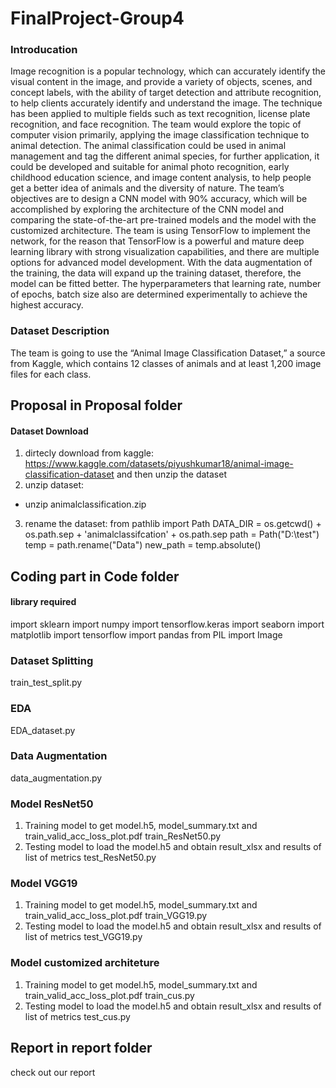 # FinalProject-Group4
### Introducation

Image recognition is a popular technology, which can accurately identify the visual content in the image, and provide a variety of objects, scenes, and concept labels, with the ability of target detection and attribute recognition, to help clients accurately identify and understand the image. The technique has been applied to multiple fields such as text recognition, license plate recognition, and face recognition. The team would explore the topic of computer vision primarily, applying the image classification technique to animal detection. The animal classification could be used in animal management and tag the different animal species, for further application, it could be developed and suitable for animal photo recognition, early childhood education science, and image content analysis, to help people get a better idea of animals and the diversity of nature. The team’s objectives are to design a CNN model with 90% accuracy, which will be accomplished by exploring the architecture of the CNN model and comparing the state-of-the-art pre-trained models and the model with the customized architecture. The team is using TensorFlow to implement the network, for the reason that TensorFlow is a powerful and mature deep learning library with strong visualization capabilities, and there are multiple options for advanced model development. With the data augmentation of the training, the data will expand up the training dataset, therefore, the model can be fitted better. The hyperparameters that learning rate, number of epochs, batch size also are determined experimentally to achieve the highest accuracy. 

### Dataset Description
The team is going to use the “Animal Image Classification Dataset,” a source from Kaggle, which contains 12 classes of animals and at least 1,200 image files for each class.

## Proposal in Proposal folder

#### Dataset Download
1. dirtecly download from kaggle: https://www.kaggle.com/datasets/piyushkumar18/animal-image-classification-dataset and then unzip the dataset
2. unzip dataset: 
- unzip animalclassification.zip
3. rename the dataset:
from pathlib import Path
DATA_DIR = os.getcwd() + os.path.sep + 'animalclassifcation' + os.path.sep
path = Path("D:\test")
temp = path.rename("Data")
new_path = temp.absolute()
## Coding part in Code folder
#### library required
import sklearn
import numpy
import tensorflow.keras
import seaborn
import matplotlib
import tensorflow
import pandas
from PIL import Image
### Dataset Splitting
train_test_split.py
### EDA
EDA_dataset.py
### Data Augmentation
data_augmentation.py
### Model ResNet50
1. Training model to get model.h5, model_summary.txt and train_valid_acc_loss_plot.pdf
train_ResNet50.py
2. Testing model to load the model.h5 and obtain result_xlsx and results of list of metrics
test_ResNet50.py
### Model VGG19
1. Training model to get model.h5, model_summary.txt and train_valid_acc_loss_plot.pdf
train_VGG19.py
2. Testing model to load the model.h5 and obtain result_xlsx and results of list of metrics
test_VGG19.py
### Model customized architeture
1. Training model to get model.h5, model_summary.txt and train_valid_acc_loss_plot.pdf
train_cus.py
2. Testing model to load the model.h5 and obtain result_xlsx and results of list of metrics
test_cus.py
## Report in report folder
check out our report
